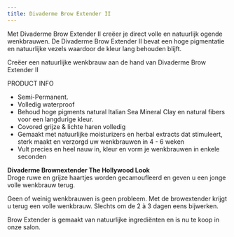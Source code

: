 ```yaml
---
title: Divaderme Brow Extender II
---
```



Met Divaderme Brow Extender II cre&euml;er je direct volle en natuurlijk ogende wenkbrauwen. De Divaderme Brow Extender II bevat een hoge pigmentatie en natuurlijke vezels waardoor de kleur lang behouden blijft.

Cre&euml;er een natuurlijke wenkbrauw aan de hand van Divaderme Brow Extender II

PRODUCT INFO

* Semi-Permanent.
* Volledig waterproof
* Behoud hoge pigments natural Italian Sea Mineral Clay en natural fibers voor een langdurige kleur.
* Covored grijze & lichte haren volledig
* Gemaakt met natuurlijke moisturizers en herbal extracts dat stimuleert, sterk maakt en verzorgd uw wenkbrauwen in 4 - 6 weken
* Vult precies en heel nauw in, kleur en vorm je wenkbrauwen in enkele seconden


**Divaderme Brownextender The Hollywood Look**
<br>Droge ruwe en grijze haartjes worden gecamoufleerd en geven u een jonge volle wenkbrauw terug.

Geen of weinig wenkbrauwen is geen probleem. Met de browextender krijgt u terug een volle wenkbrauw. Slechts om de 2 &agrave; 3 dagen eens bijwerken.

Brow Extender is gemaakt van natuurlijke ingredi&euml;nten en is nu te koop in onze salon.